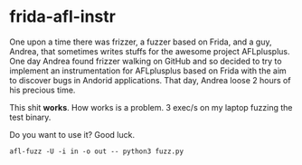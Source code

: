 # frida-afl-instr

One upon a time there was frizzer, a fuzzer based on Frida, and a guy, Andrea, that sometimes writes stuffs for the awesome project AFLplusplus.
One day Andrea found frizzer walking on GitHub and so decided to try to implement an instrumentation for AFLplusplus based on Frida with the aim to discover bugs in Andorid applications.
That day, Andrea loose 2 hours of his precious time.

This shit **works**. How works is a problem. 3 exec/s on my laptop fuzzing the test binary.

Do you want to use it? Good luck.

`afl-fuzz -U -i in -o out -- python3 fuzz.py`
